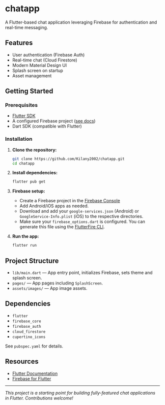 # chatapp

A Flutter-based chat application leveraging Firebase for authentication and real-time messaging.

## Features

- User authentication (Firebase Auth)
- Real-time chat (Cloud Firestore)
- Modern Material Design UI
- Splash screen on startup
- Asset management

## Getting Started

### Prerequisites

- [Flutter SDK](https://docs.flutter.dev/get-started/install)
- A configured Firebase project ([see docs](https://firebase.google.com/docs/flutter/setup))
- Dart SDK (compatible with Flutter)

### Installation

1. **Clone the repository:**
   ```sh
   git clone https://github.com/Kilany2002/chatapp.git
   cd chatapp
   ```

2. **Install dependencies:**
   ```sh
   flutter pub get
   ```

3. **Firebase setup:**
   - Create a Firebase project in the [Firebase Console](https://console.firebase.google.com/)
   - Add Android/iOS apps as needed.
   - Download and add your `google-services.json` (Android) or `GoogleService-Info.plist` (iOS) to the respective directories.
   - Make sure your `firebase_options.dart` is configured. You can generate this file using the [FlutterFire CLI](https://firebase.flutter.dev/docs/cli/).

4. **Run the app:**
   ```sh
   flutter run
   ```

## Project Structure

- `lib/main.dart` — App entry point, initializes Firebase, sets theme and splash screen.
- `pages/` — App pages including `SplashScreen`.
- `assets/images/` — App image assets.

## Dependencies

- `flutter`
- `firebase_core`
- `firebase_auth`
- `cloud_firestore`
- `cupertino_icons`

See `pubspec.yaml` for details.

## Resources

- [Flutter Documentation](https://docs.flutter.dev/)
- [Firebase for Flutter](https://firebase.flutter.dev/)

---

*This project is a starting point for building fully-featured chat applications in Flutter. Contributions welcome!*
